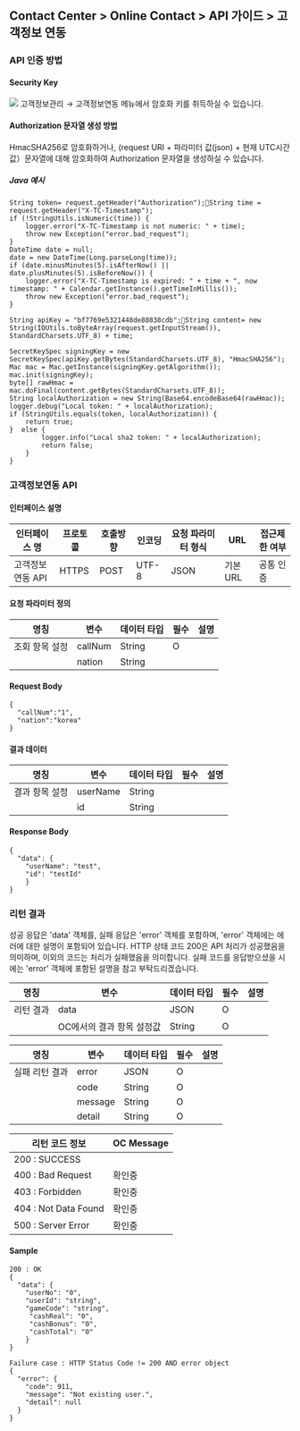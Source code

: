 ## Contact Center > Online Contact > API 가이드 > 고객정보 연동

### API 인증 방법
#### Security Key
![](http://static.toastoven.net/prod_contact_center/dev_cust_1.png)
고객정보관리 → 고객정보연동 메뉴에서 암호화 키를 취득하실 수 있습니다.

#### Authorization 문자열 생성 방법
HmacSHA256로 암호화하거나, (request URI + 파라미터 값(json) + 현재 UTC시간 값）문자열에 대해 암호화하여 Authorization 문자열을 생성하실 수 있습니다.

##### Java 예시
```
String token= request.getHeader("Authorization");String time = request.getHeader("X-TC-Timestamp");
if (!StringUtils.isNumeric(time)) {
    logger.error("X-TC-Timestamp is not numeric: " + time);
    throw new Exception("error.bad_request");
}
DateTime date = null;
date = new DateTime(Long.parseLong(time));
if (date.minusMinutes(5).isAfterNow() || date.plusMinutes(5).isBeforeNow()) {
    logger.error("X-TC-Timestamp is expired: " + time + ", now timestamp: " + Calendar.getInstance().getTimeInMillis());
    throw new Exception("error.bad_request");
}

String apiKey = "bf7769e5321448de88838cdb";String content= new String(IOUtils.toByteArray(request.getInputStream()), StandardCharsets.UTF_8) + time;

SecretKeySpec signingKey = new SecretKeySpec(apiKey.getBytes(StandardCharsets.UTF_8), "HmacSHA256");
Mac mac = Mac.getInstance(signingKey.getAlgorithm());
mac.init(signingKey);
byte[] rawHmac = mac.doFinal(content.getBytes(StandardCharsets.UTF_8));
String localAuthorization = new String(Base64.encodeBase64(rawHmac));
logger.debug("Local token: " + localAuthorization);
if (StringUtils.equals(token, localAuthorization)) {
    return true;
}  else {
        logger.info("Local sha2 token: " + localAuthorization);
        return false;
    }
}
```

### 고객정보연동 API
#### 인터페이스 설명
|인터페이스 명|프로토콜|호출방향|인코딩|요청 파라미터 형식|URL|접근제한 여부|
|------------|-------|--------|-----|--------|--------------|---------|
|고객정보연동 API|HTTPS  |POST    |UTF-8|JSON|기본 URL|공통 인증|

#### 요청 파라미터 정의
|명칭|변수|데이터 타입|필수|설명|
|----|----|----|---------|----|
|조회 항목 설정   |callNum|String  |O ||
|                |nation |String  |  ||

#### Request Body
```
{ 
  "callNum":"1",
  "nation":"korea"
}
```

#### 결과 데이터
|명칭|변수|데이터 타입|필수|설명|
|----|---|-----------|---|----|
|결과 항목 설정   |userName|String| | |
|                |id |String| | |

#### Response Body
```
{
  "data": {
    "userName": "test",
    "id": "testId"
    }
}
```

### 리턴 결과
성공 응답은 'data' 객체를, 실패 응답은 'error' 객체를 포함하며, 'error' 객체에는 에러에 대한 설명이 포함되어 있습니다.
HTTP 상태 코드 200은 API 처리가 성공했음을 의미하며, 이외의 코드는 처리가 실패했음을 의미합니다. 실패 코드를 응답받으셨을 시에는 'error' 객체에 포함된 설명을 참고 부탁드리겠습니다.

|명칭|변수|데이터 타입|필수|설명|
|----|----|----------|---|----|
|리턴 결과  |data|JSON   |O   | |
|           |OC에서의 결과 항목 설정값|String |O   | |

|명칭|변수|데이터 타입|필수|설명|
|----|----|----------|---|----|
|실패 리턴 결과 | error | JSON | O | |
|              | code | String | O | |
|              | message | String | O | |
|              | detail  | String | O | |

|리턴 코드 정보 | OC Message |
|--------------|------------|
|200 : SUCCESS |            |
|400 : Bad Request | 확인중  |
|403 : Forbidden   | 확인중  |
|404 : Not Data Found | 확인중 |
|500 : Server Error   | 확인중 |

#### Sample
```
200 : OK
{
  "data": {
    "userNo": "0",
    "userId": "string",
    "gameCode": "string",
     "cashReal": "0",
     "cashBonus": "0",
     "cashTotal": "0"
    }
}

```
```
Failure case : HTTP Status Code != 200 AND error object
{
  "error": {
    "code": 911,
    "message": "Not existing user.",
    "detail": null
  }
}
```
